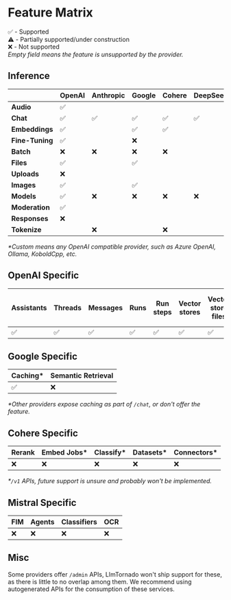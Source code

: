 # Feature Matrix

✅ - Supported  
⚠️ - Partially supported/under construction  
❌ - Not supported  
_Empty field means the feature is unsupported by the provider._

## Inference

|               | OpenAI | Anthropic | Google | Cohere | DeepSeek | Groq | Mistral | xAI | Custom* |
|-------|-----------|-----------|-----------| -----------| -----------| -----------| -----------| -----------| -----------|
|**Audio**      | ✅ |    |     |     |   |     |     |     |     |
|**Chat**       | ✅ | ✅ | ✅ | ✅ | ✅ | ✅ | ✅ |  ❌ | ✅ |
|**Embeddings** | ✅ |    | ✅  | ✅ |    |    | ❌ | ❌ |     |
|**Fine-Tuning**| ✅ |    | ❌  |    |    |    | ❌  |    |     |
|**Batch**      | ❌ | ❌ | ❌ | ❌ |    | ❌ | ❌ |    |     |
|**Files**      | ✅ |    | ✅ |     |    |     | ❌ |    |     |
|**Uploads**    | ❌ |    |     |    |    |     |     |    |     |
|**Images**     | ✅ |    | ✅ |    |    |     |     |     |     |
|**Models**     | ✅ | ❌ | ❌ | ❌ | ❌ | ❌ | ❌ |  ❌ |  ✅ |
|**Moderation** | ✅ |    |     |    |    |     |     |    |     |
|**Responses**   | ❌   |  |     |  |    |     |     |    |     |
|**Tokenize**   |    | ❌ |     | ❌ |    |     |     |    |     |

_*Custom means any OpenAI compatible provider, such as Azure OpenAI, Ollama, KoboldCpp, etc._

## OpenAI Specific

 Assistants | Threads | Messages | Runs | Run steps | Vector stores | Vector store files | Vector store file batches | Realtime |
|-----------|------------|---------|----------|------| ---------------|-------------------|-------------------------|-----------|
| ✅ | ✅️ | ✅️ | ✅️ | ✅️ | ✅ | ✅ | ✅  | ❌ |

## Google Specific

 Caching* | Semantic Retrieval 
|-----------|------------ |
| ✅ | ❌ |  

_*Other providers expose caching as part of `/chat`, or don't offer the feature._


## Cohere Specific

 Rerank | Embed Jobs* | Classify* | Datasets* | Connectors* |
|-----------|------------ | ------------ | ------------ | ------------ |
| ❌ | ❌ |  ❌ | ❌ | ❌ | ❌

_*`/v1` APIs, future support is unsure and probably won't be implemented._

## Mistral Specific

 FIM | Agents | Classifiers | OCR |
|-----------|------------ | ------------ | ------------ |
| ❌ | ❌ |  ❌ | ❌ |

## Misc

Some providers offer `/admin` APIs, LlmTornado won't ship support for these, as there is little to no overlap among them. We recommend using autogenerated APIs for the consumption of these services.
